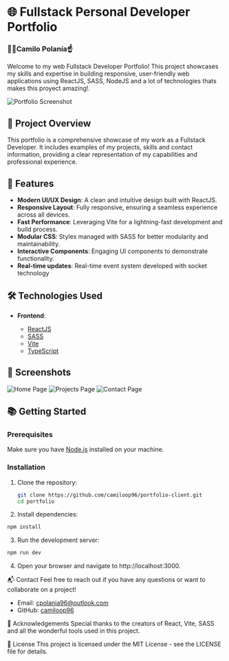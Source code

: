 # 🌐 Fullstack Personal Developer Portfolio

### 👨‍🦰Camilo Polanía☝️

Welcome to my web Fullstack Developer Portfolio! This project showcases my skills and expertise in building responsive, user-friendly web applications using ReactJS, SASS, NodeJS and a lot of technologies thats makes this proyect amazing!.

![Portfolio Screenshot](screenshot.png)

## 🚀 Project Overview

This portfolio is a comprehensive showcase of my work as a Fullstack Developer. It includes examples of my projects, skills and contact information, providing a clear representation of my capabilities and professional experience.

## 🎨 Features

- **Modern UI/UX Design**: A clean and intuitive design built with ReactJS.
- **Responsive Layout**: Fully responsive, ensuring a seamless experience across all devices.
- **Fast Performance**: Leveraging Vite for a lightning-fast development and build process.
- **Modular CSS**: Styles managed with SASS for better modularity and maintainability.
- **Interactive Components**: Engaging UI components to demonstrate functionality.
- **Real-time updates**: Real-time event system developed with socket technology

## 🛠️ Technologies Used

- **Frontend**:

  - [ReactJS](https://reactjs.org/)
  - [SASS](https://sass-lang.com/)
  - [Vite](https://vitejs.dev/)
  - [TypeScript](https://www.typescriptlang.org/)

## 📸 Screenshots

![Home Page](screenshots/home.png)
![Projects Page](screenshots/projects.png)
![Contact Page](screenshots/contact.png)

## 📚 Getting Started

### Prerequisites

Make sure you have [Node.js](https://nodejs.org/) installed on your machine.

### Installation

1. Clone the repository:
   ```bash
   git clone https://github.com/camiloop96/portfolio-client.git
   cd portfolio
   ```
2. Install dependencies:

```bash
npm install
```

3. Run the development server:

```bash
npm run dev
```

4. Open your browser and navigate to http://localhost:3000.

📬 Contact
Feel free to reach out if you have any questions or want to collaborate on a project!

- Email: cpolania96@outlook.com
- GitHub: [camiloop96](https://github.com/camiloop96)

🙌 Acknowledgements
Special thanks to the creators of React, Vite, SASS and all the wonderful tools used in this project.

📜 License
This project is licensed under the MIT License - see the LICENSE file for details.
